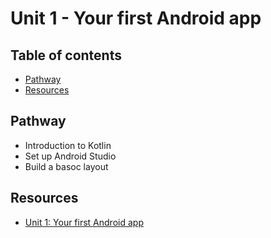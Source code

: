 <!-- omit in toc -->
# Unit 1 - Your first Android app

<!-- omit in toc -->
## Table of contents

- [Pathway](#pathway)
- [Resources](#resources)

## Pathway

- Introduction to Kotlin
- Set up Android Studio
- Build a basoc layout

## Resources

- [Unit 1: Your first Android app](https://developer.android.com/courses/android-basics-compose/unit-1)

